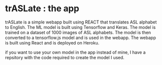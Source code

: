 # trASLate : the app

trASLate is a simple webapp built using REACT that translates ASL alphabet to English. The ML model is built using Tensorflow and Keras. The model is trained on a dataset of 1000 images of ASL alphabets. The model is then converted to a tensorflow.js model and is used in the webapp. The webapp is built using React and is deployed on Heroku.

if you want to use your own model in the app instead of mine, I have a repsitory with the code required to create the model I used. 